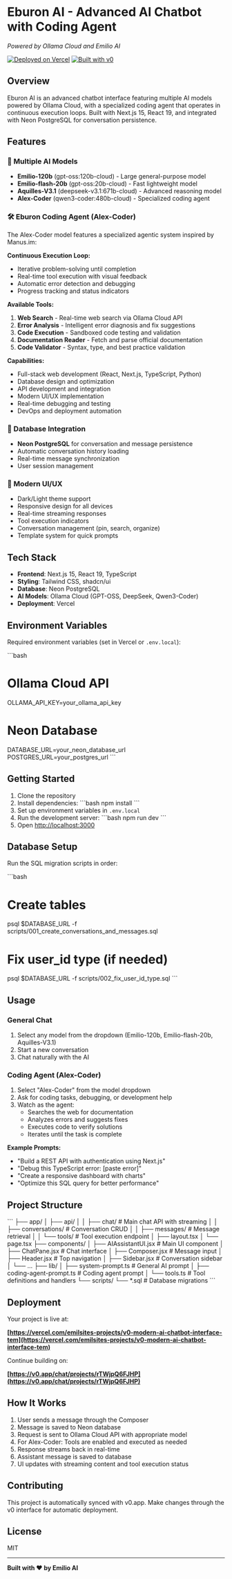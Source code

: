 # Eburon AI - Advanced AI Chatbot with Coding Agent

*Powered by Ollama Cloud and Emilio AI*

[![Deployed on Vercel](https://img.shields.io/badge/Deployed%20on-Vercel-black?style=for-the-badge&logo=vercel)](https://vercel.com/emilsites-projects/v0-modern-ai-chatbot-interface-tem)
[![Built with v0](https://img.shields.io/badge/Built%20with-v0.app-black?style=for-the-badge)](https://v0.app/chat/projects/rTWjpQ6FJHP)

## Overview

Eburon AI is an advanced chatbot interface featuring multiple AI models powered by Ollama Cloud, with a specialized coding agent that operates in continuous execution loops. Built with Next.js 15, React 19, and integrated with Neon PostgreSQL for conversation persistence.

## Features

### 🤖 Multiple AI Models
- **Emilio-120b** (gpt-oss:120b-cloud) - Large general-purpose model
- **Emilio-flash-20b** (gpt-oss:20b-cloud) - Fast lightweight model
- **Aquilles-V3.1** (deepseek-v3.1:671b-cloud) - Advanced reasoning model
- **Alex-Coder** (qwen3-coder:480b-cloud) - Specialized coding agent

### 🛠️ Eburon Coding Agent (Alex-Coder)
The Alex-Coder model features a specialized agentic system inspired by Manus.im:

**Continuous Execution Loop:**
- Iterative problem-solving until completion
- Real-time tool execution with visual feedback
- Automatic error detection and debugging
- Progress tracking and status indicators

**Available Tools:**
1. **Web Search** - Real-time web search via Ollama Cloud API
2. **Error Analysis** - Intelligent error diagnosis and fix suggestions
3. **Code Execution** - Sandboxed code testing and validation
4. **Documentation Reader** - Fetch and parse official documentation
5. **Code Validator** - Syntax, type, and best practice validation

**Capabilities:**
- Full-stack web development (React, Next.js, TypeScript, Python)
- Database design and optimization
- API development and integration
- Modern UI/UX implementation
- Real-time debugging and testing
- DevOps and deployment automation

### 💾 Database Integration
- **Neon PostgreSQL** for conversation and message persistence
- Automatic conversation history loading
- Real-time message synchronization
- User session management

### 🎨 Modern UI/UX
- Dark/Light theme support
- Responsive design for all devices
- Real-time streaming responses
- Tool execution indicators
- Conversation management (pin, search, organize)
- Template system for quick prompts

## Tech Stack

- **Frontend**: Next.js 15, React 19, TypeScript
- **Styling**: Tailwind CSS, shadcn/ui
- **Database**: Neon PostgreSQL
- **AI Models**: Ollama Cloud (GPT-OSS, DeepSeek, Qwen3-Coder)
- **Deployment**: Vercel

## Environment Variables

Required environment variables (set in Vercel or `.env.local`):

\`\`\`bash
# Ollama Cloud API
OLLAMA_API_KEY=your_ollama_api_key

# Neon Database
DATABASE_URL=your_neon_database_url
POSTGRES_URL=your_postgres_url
\`\`\`

## Getting Started

1. Clone the repository
2. Install dependencies:
   \`\`\`bash
   npm install
   \`\`\`
3. Set up environment variables in `.env.local`
4. Run the development server:
   \`\`\`bash
   npm run dev
   \`\`\`
5. Open [http://localhost:3000](http://localhost:3000)

## Database Setup

Run the SQL migration scripts in order:

\`\`\`bash
# Create tables
psql $DATABASE_URL -f scripts/001_create_conversations_and_messages.sql

# Fix user_id type (if needed)
psql $DATABASE_URL -f scripts/002_fix_user_id_type.sql
\`\`\`

## Usage

### General Chat
1. Select any model from the dropdown (Emilio-120b, Emilio-flash-20b, Aquilles-V3.1)
2. Start a new conversation
3. Chat naturally with the AI

### Coding Agent (Alex-Coder)
1. Select "Alex-Coder" from the model dropdown
2. Ask for coding tasks, debugging, or development help
3. Watch as the agent:
   - Searches the web for documentation
   - Analyzes errors and suggests fixes
   - Executes code to verify solutions
   - Iterates until the task is complete

**Example Prompts:**
- "Build a REST API with authentication using Next.js"
- "Debug this TypeScript error: [paste error]"
- "Create a responsive dashboard with charts"
- "Optimize this SQL query for better performance"

## Project Structure

\`\`\`
├── app/
│   ├── api/
│   │   ├── chat/          # Main chat API with streaming
│   │   ├── conversations/ # Conversation CRUD
│   │   ├── messages/      # Message retrieval
│   │   └── tools/         # Tool execution endpoint
│   ├── layout.tsx
│   └── page.tsx
├── components/
│   ├── AIAssistantUI.jsx  # Main UI component
│   ├── ChatPane.jsx       # Chat interface
│   ├── Composer.jsx       # Message input
│   ├── Header.jsx         # Top navigation
│   ├── Sidebar.jsx        # Conversation sidebar
│   └── ...
├── lib/
│   ├── system-prompt.ts         # General AI prompt
│   ├── coding-agent-prompt.ts   # Coding agent prompt
│   └── tools.ts                 # Tool definitions and handlers
└── scripts/
    └── *.sql              # Database migrations
\`\`\`

## Deployment

Your project is live at:

**[https://vercel.com/emilsites-projects/v0-modern-ai-chatbot-interface-tem](https://vercel.com/emilsites-projects/v0-modern-ai-chatbot-interface-tem)**

Continue building on:

**[https://v0.app/chat/projects/rTWjpQ6FJHP](https://v0.app/chat/projects/rTWjpQ6FJHP)**

## How It Works

1. User sends a message through the Composer
2. Message is saved to Neon database
3. Request is sent to Ollama Cloud API with appropriate model
4. For Alex-Coder: Tools are enabled and executed as needed
5. Response streams back in real-time
6. Assistant message is saved to database
7. UI updates with streaming content and tool execution status

## Contributing

This project is automatically synced with v0.app. Make changes through the v0 interface for automatic deployment.

## License

MIT

---

**Built with ❤️ by Emilio AI**
